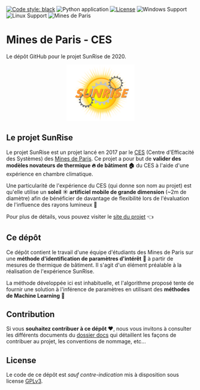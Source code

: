 [![Code style: black](https://img.shields.io/badge/code%20style-black-000000.svg)](https://github.com/psf/black)
![Python application](https://github.com/18tbr/sunrise-refonte/workflows/Python%20application/badge.svg)
[![License](https://img.shields.io/github/license/18tbr/sunrise-refonte)](https://github.com/18tbr/sunrise-refonte/blob/master/LICENSE)
![Windows Support](https://img.shields.io/badge/Windows-Support-brightgreen.svg)
![Linux Support](https://img.shields.io/badge/Linux-Support-brightgreen.svg)
![Mines de Paris](https://img.shields.io/badge/Organisme-Mines%20de%20Paris-blue)
# Mines de Paris - CES
Le dépôt GitHub pour le projet SunRise de 2020.

<p align="center">
    <a href="https://github.com/18tbr/sunrise-refonte/blob/tbr/assets/logoProjet2020.png?raw=true" target="_blank">
        <img src="https://github.com/18tbr/sunrise-refonte/blob/tbr/assets/logoProjet2020.png?raw=true" height="150px">
    </a>
</p>

## Le projet SunRise
Le projet SunRise est un projet lancé en 2017 par le [CES](http://www.ces.mines-paristech.fr/Accueil/) (Centre d'Efficacité des Systèmes) des [Mines de Paris](http://www.mines-paristech.fr/). Ce projet a pour but de __valider des modèles novateurs de thermique :fire: de bâtiment :house:__ du CES à l'aide d'une expérience en chambre climatique.

Une particularité de l'expérience du CES (qui donne son nom au projet) est qu'elle utilise un __soleil :sunny: artificiel mobile de grande dimension__ (~2m de diamètre) afin de bénéficier de davantage de flexibilité lors de l'évaluation de l'influence des rayons lumineux :flashlight:

Pour plus de détails, vous pouvez visiter le [site du projet](https://sites.google.com/view/2019-2020-gr12/home) :point_left:

## Ce dépôt
Ce dépôt contient le travail d'une équipe d'étudiants des Mines de Paris sur une __méthode d'identification de paramètres d'intérêt__ :monocle_face: à partir de mesures de thermique de bâtiment. Il s'agit d'un élément préalable à la réalisation de l'expérience SunRise.

La méthode développée ici est inhabituelle, et l'algorithme proposé tente de fournir une solution à l'inférence de paramètres en utilisant des __méthodes de Machine Learning__ :robot:

## Contribution
Si vous __souhaitez contribuer à ce dépôt :heart:__, nous vous invitons à consulter les différents documents du [dossier docs](https://github.com/18tbr/sunrise-refonte/tree/master/docs) qui détaillent les façons de contribuer au projet, les conventions de nommage, etc...

## License
Le code de ce dépôt est _sauf contre-indication_ mis à disposition sous license [GPLv3](https://www.gnu.org/licenses/gpl-3.0.en.html).
